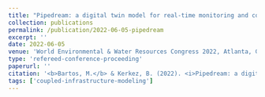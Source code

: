 ```yaml
---
title: "Pipedream: a digital twin model for real-time monitoring and control of stormwater systems"
collection: publications
permalink: /publication/2022-06-05-pipedream
excerpt: ''
date: 2022-06-05
venue: 'World Environmental & Water Resources Congress 2022, Atlanta, GA'
type: 'refereed-conference-proceeding'
paperurl: ''
citation: '<b>Bartos, M.</b> & Kerkez, B. (2022). <i>Pipedream: a digital twin model for real-time monitoring and control of stormwater networks</i>. World Environmental & Water Resources Congress 2022, Atlanta, GA. [Oral Presentation]'
tags: ['coupled-infrastructure-modeling']
---
```

